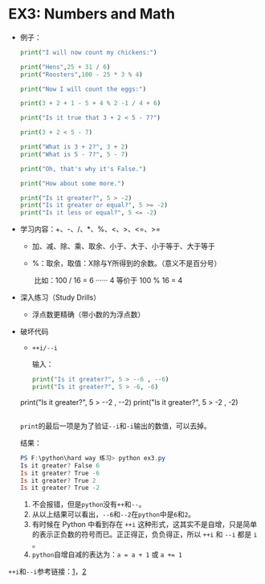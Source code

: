 # EX3: Numbers and Math

* 例子：

  ```python 
  print("I will now count my chickens:")
  
  print("Hens",25 + 31 / 6) 
  print("Roosters",100 - 25 * 3 % 4) 
  
  print("Now I will count the eggs:")
  
  print(3 + 2 + 1 - 5 + 4 % 2 -1 / 4 + 6) 
  
  print("Is it true that 3 + 2 < 5 - 7?")
  
  print(3 + 2 < 5 - 7) 
  
  print("What is 3 + 2?", 3 + 2)
  print("What is 5 - 7?", 5 - 7)
  
  print("Oh, that's why it's False.")
  
  print("How about some more.")
  
  print("Is it greater?", 5 > -2) 
  print("Is it greater or equal?", 5 >= -2)
  print("Is it less or equal?", 5 <= -2)
  ```

  

* 学习内容：+、-、/、*、%、<、>、<=、>=

  * 加、减、除、乘、取余、小于、大于、小于等于、大于等于

  * %：取余，取值：X除与Y所得到的余数。（意义不是百分号）

    ​		比如：100 / 16 = 6 ······ 4 等价于 100 % 16 = 4

* 深入练习（Study Drills）

  * 浮点数更精确（带小数的为浮点数）

* 破坏代码

  * `++i/--i`

    输入：

    ```python
    print("Is it greater?", 5 > --6 , --6) 
    print("Is it greater?", 5 > -6, -6)
  print("Is it greater?", 5 > --2 , --2)
    print("Is it greater?", 5 > -2 , -2)
    ```
  ```
  
    `print`的最后一项是为了验证`--i`和`-i`输出的数值，可以去掉。
  
    结果：
  
    ```powershell
    PS F:\python\hard way 练习> python ex3.py
  Is it greater? False 6
    Is it greater? True -6
  Is it greater? True 2
    Is it greater? True -2
  ```
  
  1. 不会报错，但是`python`没有`++`和`--`。
    2. 从以上结果可以看出，`--6`和`--2`在`python`中是`6`和`2`。
    3. 有时候在 Python 中看到存在 `++i` 这种形式，这其实不是自增，只是简单的表示正负数的符号而已。正正得正，负负得正，所以 `++i` 和 `--i` 都是 `i` 。
    4. `python`自增自减的表达为：`a = a + 1` 或 `a += 1  `



`++i`和`--i`参考链接：[1](https://blog.csdn.net/u011236348/article/details/89311490)，[2](https://blog.csdn.net/guang09080908/article/details/47273765)







